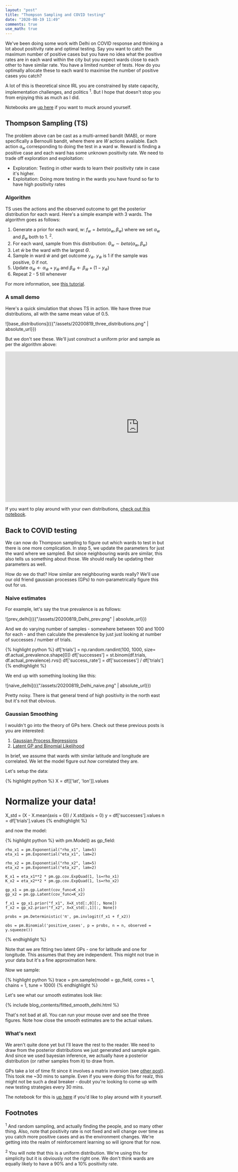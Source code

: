 ```yaml
---
layout: "post"
title: "Thompson Sampling and COVID testing"
date: "2020-08-19 11:49"
comments: true
use_math: true
---
```


We've been doing some work with Delhi on COVID response and thinking a lot about positivity rate and optimal testing. Say you want to catch the maximum number of positive cases but you have no idea what the positive rates are in each ward within the city but you expect wards close to each other to have similar rate. You have a limited number of tests. How do you optimally allocate these to each ward to maximise the number of positive cases you catch?

A lot of this is theoretical since IRL you are constrained by state capacity, implementation challenges, and politics <sup>1</sup>. But I hope that doesn't stop you from enjoying this as much as I did.

Notebooks are [up here](https://github.com/sidravi1/Blog/tree/master/nbs/covid_experiments) if you want to muck around yourself.

## Thompson Sampling (TS)

The problem above can be cast as a multi-armed bandit (MAB), or more specifically a Bernoulli bandit, where there are $W$ actions available. Each action $a_w$ corresponding to doing the test in a ward $w$. Reward is finding a positive case and each ward has some unknown positivity rate. We need to trade off exploration and exploitation:
* Exploration: Testing in other wards to learn their positivity rate in case it's higher.
* Exploitation: Doing more testing in the wards you have found so far to have high positivity rates

### Algorithm

TS uses the actions and the observed outcome to get the posterior distribution for each ward. Here's a simple example with 3 wards. The algorithm goes as follows:
1. Generate a prior for each ward, w: $f_w = beta(\alpha_w, \beta_w)$ where we set $\alpha_w$ and $\beta_w$ both to 1. <sup>2</sup>.
2. For each ward, sample from this distribution: $\Theta_w \sim beta(\alpha_w, \beta_w)$
3. Let $\tilde{w}$ be the ward with the largest $\Theta$.
4. Sample in ward $\tilde{w}$ and get outcome $y_{\tilde{w}}$. $y_{\tilde{w}}$ is 1 if the sample was positive, 0 if not.
5. Update $\alpha_{\tilde{w}} \leftarrow \alpha_{\tilde{w}} + y_{\tilde{w}}$ and $\beta_{\tilde{w}} \leftarrow \beta_{\tilde{w}} + (1 - y_{\tilde{w}})$
6. Repeat 2 - 5 till whenever

For more information, see [this tutorial](https://web.stanford.edu/~bvr/pubs/TS_Tutorial.pdf).

### A small demo

Here's a quick simulation that shows TS in action. We have three *true* distributions, all with the same mean value of 0.5.

![base_distributions]({{"/assets/20200819_three_distributions.png" | absolute_url}})

But we don't see these. We'll just construct a uniform prior and sample as per the algorithm above:

<iframe width="840" height="472.5" src="https://www.youtube.com/embed/Ngmnh_Hbarg" frameborder="0" allow="accelerometer; autoplay; encrypted-media; gyroscope; picture-in-picture" allowfullscreen></iframe>

If you want to play around with your own distributions, [check out this notebook](https://github.com/sidravi1/Blog/blob/master/nbs/covid_experiments/thompson_sampling_anim.ipynb).

## Back to COVID testing

We can now do Thompson sampling to figure out which wards to test in but there is one more complication. In step 5, we update the parameters for just the ward where we sampled. But since neighbouring wards are similar, this also tells us something about those. We should really be updating their parameters as well.

How do we do that? How similar are neighbouring wards really? We'll use our old friend gaussian processes (GPs) to non-parametrically figure this out for us.

### Naive estimates

For example, let's say the true prevalence is as follows:

![prev_delhi]({{"/assets/20200819_Delhi_prev.png" | absolute_url}})

And we do varying number of samples - somewhere between 100 and 1000 for each - and then calculate the prevalence by just just looking at number of successes / number of trials.

{% highlight python %}
df['trials'] = np.random.randint(100, 1000, size= df.actual_prevalence.shape[0])
df['successes'] = st.binom(df.trials, df.actual_prevalence).rvs()
df['success_rate'] = df['successes'] / df['trials']
{% endhighlight %}

We end up with something looking like this:

![naive_delhi]({{"/assets/20200819_Delhi_naive.png" | absolute_url}})

Pretty noisy. There is that general trend of high positivity in the north east but it's not that obvious.


### Gaussian Smoothing

I wouldn't go into the theory of GPs here. Check out these previous posts is you are interested:

1. [Gaussian Process Regressions](https://sidravi1.github.io/blog/2018/04/03/gaussian-processes)
2. [Latent GP and Binomial Likelihood](https://sidravi1.github.io/blog/2018/05/15/latent-gp-and-binomial-likelihood)

In brief, we assume that wards with similar latitude and longitude are correlated. We let the model figure out *how* correlated they are.

Let's setup the data:

{% highlight python %}
X = df[['lat', 'lon']].values

# Normalize your data!
X_std = (X - X.mean(axis = 0)) / X.std(axis = 0)
y = df['successes'].values
n = df['trials'].values
{% endhighlight %}

and now the model:

{% highlight python %}
with pm.Model() as gp_field:

    rho_x1 = pm.Exponential("rho_x1", lam=5)
    eta_x1 = pm.Exponential("eta_x1", lam=2)

    rho_x2 = pm.Exponential("rho_x2", lam=5)
    eta_x2 = pm.Exponential("eta_x2", lam=2)

    K_x1 = eta_x1**2 * pm.gp.cov.ExpQuad(1, ls=rho_x1)
    K_x2 = eta_x2**2 * pm.gp.cov.ExpQuad(1, ls=rho_x2)

    gp_x1 = pm.gp.Latent(cov_func=K_x1)
    gp_x2 = pm.gp.Latent(cov_func=K_x2)

    f_x1 = gp_x1.prior("f_x1", X=X_std[:,0][:, None])
    f_x2 = gp_x2.prior("f_x2", X=X_std[:,1][:, None])

    probs = pm.Deterministic('π', pm.invlogit(f_x1 + f_x2))

    obs = pm.Binomial('positive_cases', p = probs, n = n, observed = y.squeeze())
{% endhighlight %}

Note that we are fitting two latent GPs - one for latitude and one for longitude. This assumes that they are independent. This might not true in your data but it's a fine approximation here.

Now we sample:

{% highlight python %}
trace = pm.sample(model = gp_field, cores = 1, chains = 1, tune = 1000)
{% endhighlight %}

Let's see what our smooth estimates look like:

{% include blog_contents/fitted_smooth_delhi.html  %}

That's not bad at all. You can run your mouse over and see the three figures. Note how close the smooth estimates are to the actual values.

### What's next

We aren't quite done yet but I'll leave the rest to the reader. We need to draw from the posterior distributions we just generated and sample again. And since we used bayesian inference, we actually have a posterior distribution (or rather samples from it) to draw from.

GPs take a lot of time fit since it involves a matrix inversion (see [other post](https://sidravi1.github.io/blog/2018/04/03/gaussian-processes)). This took me ~30 mins to sample. Even if you were doing this for realz, this might not be such a deal breaker - doubt you're looking to come up with new testing strategies every 30 mins.

The notebook for this is [up here](https://github.com/sidravi1/Blog/blob/master/nbs/covid_experiments/thompson_sampling_delhi.ipynb) if you'd like to play around with it yourself.

## Footnotes

<sup>1</sup> And random sampling, and actually finding the people, and so many other thing. Also, note that positivity rate is not fixed and will change over time as you catch more positive cases and as the environment changes. We're getting into the realm of reinforcement learning so will ignore that for now.

<sup>2</sup> You will note that this is a uniform distribution. We're using this for simplicity but it is obviously not the right one. We don't think wards are equally likely to have a 90% and a 10% positivity rate.
